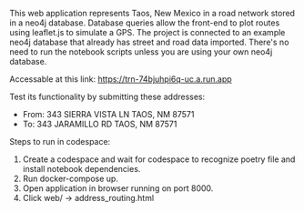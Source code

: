 This web application represents Taos, New Mexico in a road network stored in a neo4j database. Database queries allow the front-end to plot routes using leaflet.js to simulate a GPS. The project is connected to an example neo4j database that already has street and road data imported. There's no need to run the notebook scripts unless you are using your own neo4j database. 

Accessable at this link: https://trn-74bjuhpi6q-uc.a.run.app

Test its functionality by submitting these addresses:
- From: 343 SIERRA VISTA LN TAOS, NM 87571
- To: 343 JARAMILLO RD TAOS, NM 87571

Steps to run in codespace:
1. Create a codespace and wait for codespace to recognize poetry file and install notebook dependencies.
2. Run docker-compose up.
3. Open application in browser running on port 8000.
4. Click web/ -> address_routing.html
